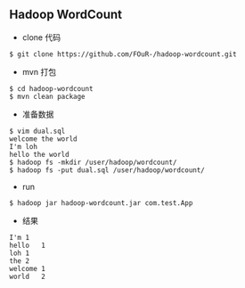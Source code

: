## Hadoop WordCount  

* clone 代码   

``` 
$ git clone https://github.com/FOuR-/hadoop-wordcount.git   
```  
* mvn 打包   

```  
$ cd hadoop-wordcount   
$ mvn clean package  
```  
* 准备数据   

```  
$ vim dual.sql   
welcome the world
I'm loh
hello the world   
$ hadoop fs -mkdir /user/hadoop/wordcount/
$ hadoop fs -put dual.sql /user/hadoop/wordcount/  
```  
   
* run  

```  
$ hadoop jar hadoop-wordcount.jar com.test.App 
```  

* 结果  

```   
I'm	1
hello	1
loh	1
the	2
welcome	1
world	2  
```  


